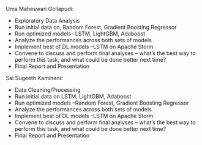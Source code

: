 Uma Maheswari Gollapudi:
* Exploratory Data Analysis	
* Run initial data on, Random Forest, Gradient Boosting Regressor
* Run optimized models– LSTM, LightGBM, Adaboost	
* Analyze the performances across both sets of models	
* Implement best of DL models –LSTM on Apache Storm
* Convene to discuss and perform final analyses – what’s the best way to perform this task, and what could be done better next time? 
* Final Report and Presentation

Sai Sugeeth Kamineni:
* Data Cleaning/Processing
* Run initial data on LSTM, LightGBM, Adaboost
* Run optimized models –Random Forest, Gradient Boosting Regressor
* Analyze the performances across both sets of models
* Implement best of DL models –LSTM on Apache Storm
* Convene to discuss and perform final analyses – what’s the best way to perform this task, and what could be done better next time?
* Final Report and Presentation
